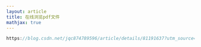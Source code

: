 ```yaml
---
layout: article
title: 在线浏览pdf文件
mathjax: true
---
```





```javascript
https://blog.csdn.net/jqc874789596/article/details/81191637?utm_source=blogxgwz5
```


